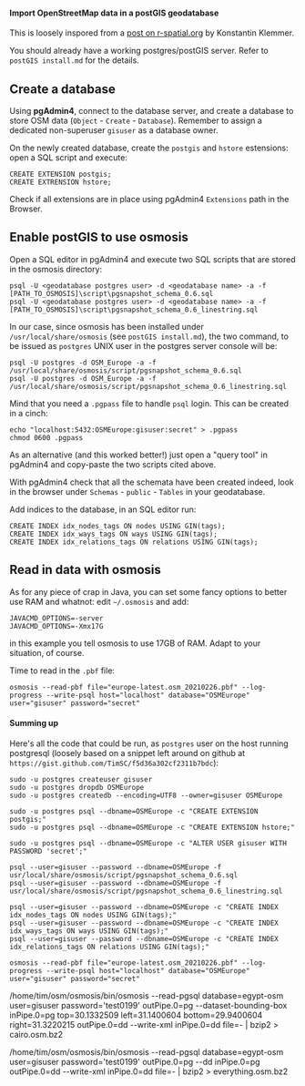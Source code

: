 #### Import OpenStreetMap data in a postGIS geodatabase
This is loosely inspored from a [post on r-spatial.org](https://www.r-spatial.org/2017/07/14/large_scale_osm_in_r) by Konstantin Klemmer.

You should already have a working postgres/postGIS server. Refer to `postGIS install.md` for the details.

## Create a database
Using **pgAdmin4**, connect to the database server, and create a database to store OSM data (`Object` - `Create` - `Database`). Remember to assign a dedicated non-superuser `gisuser` as a database owner.

On the newly created database, create the `postgis` and `hstore` estensions: open a SQL script and execute:
```
CREATE EXTENSION postgis;
CREATE EXTRENSION hstore;
```

Check if all extensions are in place using pgAdmin4 `Extensions` path in the Browser.

## Enable postGIS to use osmosis
Open a SQL editor in pgAdmin4 and execute two SQL scripts that are stored in the osmosis directory:
```
psql -U <geodatabase postgres user> -d <geodatabase name> -a -f [PATH_TO_OSMOSIS]\script\pgsnapshot_schema_0.6.sql
psql -U <geodatabase postgres user> -d <geodatabase name> -a -f [PATH_TO_OSMOSIS]\script\pgsnapshot_schema_0.6_linestring.sql
```

In our case, since osmosis has been installed under `/usr/local/share/osmosis` (see `postGIS install.md`), the two command, to be issued as `postgres` UNIX user in the postgres server console will be:
```
psql -U postgres -d OSM_Europe -a -f /usr/local/share/osmosis/script/pgsnapshot_schema_0.6.sql
psql -U postgres -d OSM_Europe -a -f /usr/local/share/osmosis/script/pgsnapshot_schema_0.6_linestring.sql
```

Mind that you need a `.pgpass` file to handle `psql` login.
This can be created in a cinch:
```
echo "localhost:5432:OSMEurope:gisuser:secret" > .pgpass
chmod 0600 .pgpass
```

As an alternative (and this worked better!) just open a "query tool" in pgAdmin4 and copy-paste the two scripts cited above.

With pgAdmin4 check that all the schemata have been created indeed, look in the browser under `Schemas` - `public` - `Tables` in your geodatabase.

Add indices to the database, in an SQL  editor run: 
```
CREATE INDEX idx_nodes_tags ON nodes USING GIN(tags);
CREATE INDEX idx_ways_tags ON ways USING GIN(tags);
CREATE INDEX idx_relations_tags ON relations USING GIN(tags);
```

## Read in data with osmosis
As for any piece of crap in Java, you can set some fancy options to better use RAM and whatnot: edit `~/.osmosis` and add:
```
JAVACMD_OPTIONS=-server 
JAVACMD_OPTIONS=-Xmx17G
```
in this example you tell osmosis to use 17GB of RAM. Adapt to your situation, of course.

Time to read in the `.pbf` file:
```
osmosis --read-pbf file="europe-latest.osm_20210226.pbf" --log-progress --write-psql host="localhost" database="OSMEurope" user="gisuser" password="secret"
```


#### Summing up
Here's all the code that could be run, as `postgres` user on the host running postgresql (loosely based on a snippet left around on github at `https://gist.github.com/TimSC/f5d36a302cf2311b7bdc`):

```
sudo -u postgres createuser gisuser
sudo -u postgres dropdb OSMEurope
sudo -u postgres createdb --encoding=UTF8 --owner=gisuser OSMEurope

sudo -u postgres psql --dbname=OSMEurope -c "CREATE EXTENSION postgis;"
sudo -u postgres psql --dbname=OSMEurope -c "CREATE EXTENSION hstore;"

sudo -u postgres psql --dbname=OSMEurope -c "ALTER USER gisuser WITH PASSWORD 'secret';"

psql --user=gisuser --password --dbname=OSMEurope -f usr/local/share/osmosis/script/pgsnapshot_schema_0.6.sql
psql --user=gisuser --password --dbname=OSMEurope -f usr/local/share/osmosis/script/pgsnapshot_schema_0.6_linestring.sql

psql --user=gisuser --password --dbname=OSMEurope -c "CREATE INDEX idx_nodes_tags ON nodes USING GIN(tags);"
psql --user=gisuser --password --dbname=OSMEurope -c "CREATE INDEX idx_ways_tags ON ways USING GIN(tags);"
psql --user=gisuser --password --dbname=OSMEurope -c "CREATE INDEX idx_relations_tags ON relations USING GIN(tags);"

osmosis --read-pbf file="europe-latest.osm_20210226.pbf" --log-progress --write-psql host="localhost" database="OSMEurope" user="gisuser" password="secret"
```




/home/tim/osm/osmosis/bin/osmosis --read-pgsql database=egypt-osm user=gisuser password='test0199' outPipe.0=pg --dataset-bounding-box inPipe.0=pg top=30.1332509 left=31.1400604 bottom=29.9400604 right=31.3220215 outPipe.0=dd --write-xml inPipe.0=dd file=- | bzip2 > cairo.osm.bz2

/home/tim/osm/osmosis/bin/osmosis --read-pgsql database=egypt-osm user=gisuser password='test0199' outPipe.0=pg --dd inPipe.0=pg outPipe.0=dd --write-xml inPipe.0=dd file=- | bzip2 > everything.osm.bz2




